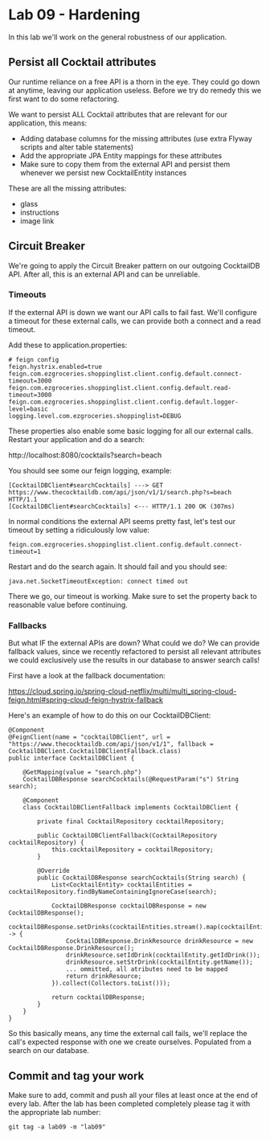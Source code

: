 # Lab 09 - Hardening

In this lab we'll work on the general robustness of our application.

## Persist all Cocktail attributes

Our runtime reliance on a free API is a thorn in the eye. They could go down at anytime, leaving our application useless. Before we try do remedy this we first want to do some refactoring.

We want to persist ALL Cocktail attributes that are relevant for our application, this means:

* Adding database columns for the missing attributes (use extra Flyway scripts and alter table statements)
* Add the appropriate JPA Entity mappings for these attributes
* Make sure to copy them from the external API and persist them whenever we persist new CocktailEntity instances

These are all the missing attributes:

* glass
* instructions
* image link

## Circuit Breaker

We're going to apply the Circuit Breaker pattern on our outgoing CocktailDB API. After all, this is an external API and can be unreliable.

### Timeouts

If the external API is down we want our API calls to fail fast. We'll configure a timeout for these external calls, we can provide both a connect and a read timeout.

Add these to application.properties:

```
# feign config
feign.hystrix.enabled=true
feign.com.ezgroceries.shoppinglist.client.config.default.connect-timeout=3000
feign.com.ezgroceries.shoppinglist.client.config.default.read-timeout=3000
feign.com.ezgroceries.shoppinglist.client.config.default.logger-level=basic
logging.level.com.ezgroceries.shoppinglist=DEBUG
```

These properties also enable some basic logging for all our external calls. Restart your application and do a search:

http://localhost:8080/cocktails?search=beach

You should see some our feign logging, example:

```
[CocktailDBClient#searchCocktails] ---> GET https://www.thecocktaildb.com/api/json/v1/1/search.php?s=beach HTTP/1.1
[CocktailDBClient#searchCocktails] <--- HTTP/1.1 200 OK (307ms)
```

In normal conditions the external API seems pretty fast, let's test our timeout by setting a ridiculously low value:

```
feign.com.ezgroceries.shoppinglist.client.config.default.connect-timeout=1
```

Restart and do the search again. It should fail and you should see:

```
java.net.SocketTimeoutException: connect timed out
```

There we go, our timeout is working. Make sure to set the property back to reasonable value before continuing.

### Fallbacks

But what IF the external APIs are down? What could we do? We can provide fallback values, since we recently refactored to persist all relevant attributes we could exclusively use the results in our database to answer search calls!

First have a look at the fallback documentation:

https://cloud.spring.io/spring-cloud-netflix/multi/multi_spring-cloud-feign.html#spring-cloud-feign-hystrix-fallback

Here's an example of how to do this on our CocktailDBClient:

```
@Component
@FeignClient(name = "cocktailDBClient", url = "https://www.thecocktaildb.com/api/json/v1/1", fallback = CocktailDBClient.CocktailDBClientFallback.class)
public interface CocktailDBClient {

    @GetMapping(value = "search.php")
    CocktailDBResponse searchCocktails(@RequestParam("s") String search);

    @Component
    class CocktailDBClientFallback implements CocktailDBClient {

        private final CocktailRepository cocktailRepository;

        public CocktailDBClientFallback(CocktailRepository cocktailRepository) {
            this.cocktailRepository = cocktailRepository;
        }

        @Override
        public CocktailDBResponse searchCocktails(String search) {
            List<CocktailEntity> cocktailEntities = cocktailRepository.findByNameContainingIgnoreCase(search);

            CocktailDBResponse cocktailDBResponse = new CocktailDBResponse();
            cocktailDBResponse.setDrinks(cocktailEntities.stream().map(cocktailEntity -> {
                CocktailDBResponse.DrinkResource drinkResource = new CocktailDBResponse.DrinkResource();
                drinkResource.setIdDrink(cocktailEntity.getIdDrink());
                drinkResource.setStrDrink(cocktailEntity.getName());
                ... ommitted, all atributes need to be mapped
                return drinkResource;
            }).collect(Collectors.toList()));

            return cocktailDBResponse;
        }
    }
}
``` 

So this basically means, any time the external call fails, we'll replace the call's expected response with one we create ourselves. Populated from a search on our database.

## Commit and tag your work

Make sure to add, commit and push all your files at least once at the end of every lab. After the lab has been completed completely please tag it with the appropriate lab number:

````
git tag -a lab09 -m "lab09"
````